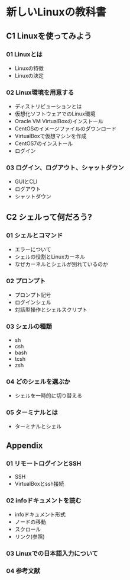 # 新しいLinuxの教科書

## C1 Linuxを使ってみよう

### 01 Linuxとは

- Linuxの特徴
- Linuxの決定

### 02 Linux環境を用意する

- ディストリビューションとは
- 仮想化ソフトウェアでのLinux環境
- Oracle VM VirtualBoxのインストール
- CentOSのイメージファイルのダウンロード
- VirtualBoxで仮想マシンを作成
- CentOS7のインストール
- ログイン

### 03 ログイン、ログアウト、シャットダウン

- GUIとCLI
- ログアウト
- シャットダウン

## C2 シェルって何だろう?

### 01 シェルとコマンド

- エラーについて
- シェルの役割とLinuxカーネル
- なぜカーネルとシェルが別れているのか

### 02 プロンプト

- プロンプト記号
- ログインシェル
- 対話型操作とシェルスクリプト

### 03 シェルの種類

- sh
- csh
- bash
- tcsh
- zsh

### 04 どのシェルを選ぶか
- シェルを一時的に切り替える

### 05 ターミナルとは
- ターミナルとシェル



## Appendix

### 01 リモートログインとSSH

- SSH
- VirtualBoxとssh接続

### 02 infoドキュメントを読む

- infoドキュメント形式
- ノードの移動
- スクロール
- リンク(参照)

### 03 Linuxでの日本語入力について

### 04 参考文献
